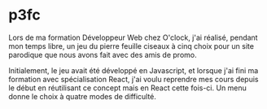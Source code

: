# p3fc

Lors de ma formation Développeur Web chez O'clock, j'ai réalisé, pendant mon temps libre, un jeu du pierre feuille ciseaux à cinq choix pour un site parodique que nous avons fait avec des amis de promo.

Initialement, le jeu avait été développé en Javascript, et lorsque j'ai fini ma formation avec spécialisation React, j'ai voulu reprendre mes cours depuis le début en réutilisant ce concept mais en React cette fois-ci. Un menu donne le choix à quatre modes de difficulté.
